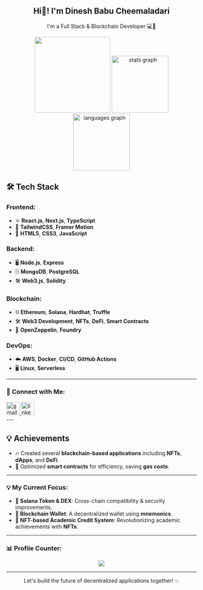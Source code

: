 <h2 align="center">Hi👋! I'm Dinesh Babu Cheemaladari</h2>

<p align="center">I'm a Full Stack & Blockchain Developer 💻🚀</p>

<div align="center">
<img src="https://user-images.githubusercontent.com/74038190/225813708-98b745f2-7d22-48cf-9150-083f1b00d6c9.gif" height="200">
<img src="https://github-readme-stats.vercel.app/api?username=chdineshbabu&hide_title=false&hide_rank=false&show_icons=true&include_all_commits=true&count_private=true&disable_animations=false&theme=dracula&locale=en&hide_border=false" height="150" alt="stats graph" />

<img src="https://github-readme-stats.vercel.app/api/top-langs?username=chdineshbabu&locale=en&hide_title=false&layout=compact&card_width=320&langs_count=5&theme=dracula&hide_border=false" height="150" alt="languages graph" />
</div>


## 🛠️ Tech Stack

### **Frontend**:
- ⚛️ **React.js**, **Next.js**, **TypeScript**
- 🎨 **TailwindCSS**, **Framer Motion**
- 💎 **HTML5**, **CSS3**, **JavaScript**

### **Backend**:
- 🖥️ **Node.js**, **Express**
- 🗄️ **MongoDB**, **PostgreSQL**
- 🛠️ **Web3.js**, **Solidity**

### **Blockchain**:
- ⛓️ **Ethereum**, **Solana**, **Hardhat**, **Truffle**
- 🛠️ **Web3 Development**, **NFTs**, **DeFi**, **Smart Contracts**
- 🔐 **OpenZeppelin**, **Foundry**

### **DevOps**:
- ☁️ **AWS**, **Docker**, **CI/CD**, **GitHub Actions**
- 🖥️ **Linux**, **Serverless**

---


### 🔗 **Connect with Me**:
<div align="left">
  <a href="mailto:chdinesh4128@gmail.com" target="_blank">
    <img src="https://img.shields.io/static/v1?message=Gmail&logo=gmail&label=&color=D14836&logoColor=white&style=for-the-badge" height="35" alt="gmail logo" />
  </a>
  <a href="https://www.linkedin.com/in/dinesh-babu-cheemaladari-4b9902136/" target="_blank">
    <img src="https://img.shields.io/static/v1?message=LinkedIn&logo=linkedin&label=&color=0077B5&logoColor=white&style=for-the-badge" height="35" alt="linkedin logo" />
  </a>
</div>
---

## 💡 Achievements
- 🔥 Created several **blockchain-based applications** including **NFTs**, **dApps**, and **DeFi**.
- 🎯 Optimized **smart contracts** for efficiency, saving **gas costs**.

---

### 💡 **My Current Focus**:
- **🔑 Solana Token & DEX**: Cross-chain compatibility & security improvements.
- **💼 Blockchain Wallet**: A decentralized wallet using **mnemonics**.
- **📜 NFT-based Academic Credit System**: Revolutionizing academic achievements with **NFTs**.

---

### 📊 **Profile Counter**:
<div align="center">
  <img src="https://profile-counter.glitch.me/chdineshbabu/count.svg?" />
</div>

---

<p align="center">Let's build the future of decentralized applications together! 💥</p>
